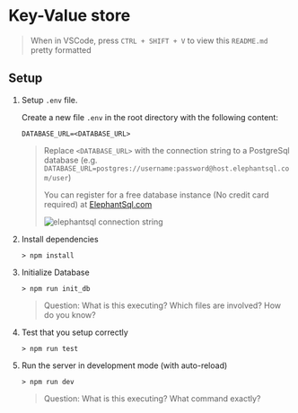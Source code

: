 # Key-Value store

> When in VSCode, press `CTRL + SHIFT + V` to view this `README.md` pretty formatted

## Setup

1. Setup `.env` file.

    Create a new file `.env` in the root directory with the following content:

    ```
    DATABASE_URL=<DATABASE_URL>
    ```

    > Replace `<DATABASE_URL>` with the connection string to a PostgreSql database (e.g. `DATABASE_URL=postgres://username:password@host.elephantsql.com/user`)
    >
    > You can register for a free database instance (No credit card required) at [ElephantSql.com](https://www.elephantsql.com)
    >
    > ![elephantsql connection string](https://marcopeg.com/content/images/2021/11/image-33.png)

2. Install dependencies

    ```
    > npm install
    ```

3. Initialize Database

    ```
    > npm run init_db
    ```

    > Question: What is this executing? Which files are involved? How do you know?

4. Test that you setup correctly

    ```
    > npm run test
    ```

5. Run the server in development mode (with auto-reload)

    ```
    > npm run dev
    ```
    
    > Question: What is this executing? What command exactly?
